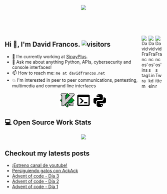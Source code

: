 <p align="center">
  <a href="https://davidfrancos.net">
    <img width="460" src="https://davidfrancos.net/images/logo.png"/>
  </a>
</p>
<br/>
<br/>
<br/>

<a href="https://twitter.com/DavidFrancos" target="_blank" rel="nofollow"><img align="right" alt="David Francos's Twitter" width="22px" src="https://cdn.jsdelivr.net/npm/simple-icons@v3/icons/twitter.svg" /></a><a href="https://www.linkedin.com/in/davidfrancos" target="_blank" rel="nofollow"><img align="right" alt="DavidFrancos's Linkdein" width="22px" src="https://cdn.jsdelivr.net/npm/simple-icons@v3/icons/linkedin.svg" /></a><a href="https://www.instagram.com/david.francos" target="_blank" rel="nofollow"><img align="right" alt="DavidFrancos'instagram" width="22px" src="https://cdn.jsdelivr.net/npm/simple-icons@v3/icons/instagram.svg" /></a>
## Hi :wave:, I'm David Francos. ![visitors](https://visitor-badge.glitch.me/badge?page_id=XayOn.XayOn)

- :telescope: I’m currently working at [SipayPlus](https://sipay.es).
- :speech_balloon: Ask me about anything Python, APIs, cybersecurity and console interfaces!
- :mailbox: How to reach me: `me at davidfrancos.net`
- :collision: I'm interested in peer to peer communications, pentesting, multimedia and command line interfaces

<p align=center>
  <img width=48 src="./imgs/vim.svg" width=48/>
  <img width=48 src="./imgs/console.png"/>
  <img width=48 src="./imgs/language-python.png"/>
</p>


## :computer: Open Source Work Stats


<p align="center">
  <a href="https://github.com/anuraghazra/github-readme-stats">
    <img  src="https://github-readme-stats.vercel.app/api?username=xayon&show_icons=true&hide_border=true" />
  </a>
</p>

## Checkout my latests posts


<!--START_SECTION:feed-->
* [¡Estreno canal de youtube!](https:&#x2F;&#x2F;davidfrancos.net&#x2F;post&#x2F;canal&#x2F;)
* [Persiguiendo gatos con AckAck](https:&#x2F;&#x2F;davidfrancos.net&#x2F;post&#x2F;persiguiendo-gatos&#x2F;)
* [Advent of code - Día 3](https:&#x2F;&#x2F;davidfrancos.net&#x2F;post&#x2F;aoc-day-three&#x2F;)
* [Advent of code - Día 2](https:&#x2F;&#x2F;davidfrancos.net&#x2F;post&#x2F;aoc-day-two&#x2F;)
* [Advent of code - Día 1](https:&#x2F;&#x2F;davidfrancos.net&#x2F;post&#x2F;aoc-day-one&#x2F;)
<!--END_SECTION:feed-->
